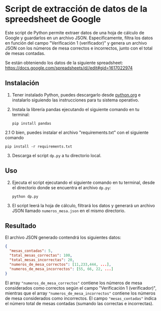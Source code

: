 # Script de extracción de datos de la spreedsheet de Google

Este script de Python permite extraer datos de una hoja de cálculo de Google y guardarlos en un archivo JSON. Específicamente, filtra los datos en función del campo "Verificación 1 (verificador)" y genera un archivo JSON con los números de mesa correctos e incorrectos, junto con el total de mesas contadas.

Se están obteniendo los datos de la siguiente spreadsheet: https://docs.google.com/spreadsheets/d//edit#gid=1617022974

## Instalación

1. Tener instalado Python, puedes descargarlo desde [python.org](https://www.python.org/downloads/) e instalarlo siguiendo las instrucciones para tu sistema operativo.

2. Instala la librería pandas ejecutando el siguiente comando en tu terminal:

   ```shell
   pip install pandas
   ```

2.1 O bien, puedes instalar el archivo "requirements.txt" con el siguiente comando 
   ```shell
   pip install -r requirements.txt
   ```

3. Descarga el script `dp.py` a tu directorio local.

## Uso


2. Ejecuta el script ejecutando el siguiente comando en tu terminal, desde el directorio donde se encuentra el archivo `dp.py`:

   ```shell
   python dp.py
   ```

4. El script leerá la hoja de cálculo, filtrará los datos y generará un archivo JSON llamado `numeros_mesa.json` en el mismo directorio.

## Resultado

El archivo JSON generado contendrá los siguientes datos:

```json
{
  "mesas_contadas": 5,
  "total_mesas_correctas": 100,
  "total_mesas_incorrectas": 20,
  "numeros_de_mesa_correctos": [11,233,444, ...],
  "numeros_de_mesa_incorrectos": [55, 66, 22, ...]
}
```

El array `"numeros_de_mesa_correctos"` contiene los números de mesa considerados como correctos según el campo "Verificación 1 (verificador)", mientras que el array `"numeros_de_mesa_incorrectos"` contiene los números de mesa considerados como incorrectos. El campo `"mesas_contadas"` indica el número total de mesas contadas (sumando las correctas e incorrectas).

